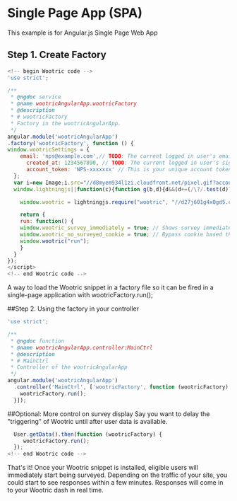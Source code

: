 # Single Page App (SPA)
This example is for Angular.js Single Page Web App
## Step 1. ­Create Factory
```javascript
<!-- begin Wootric code -->
'use strict';

/**
 * @ngdoc service
 * @name wootricAngularApp.wootricFactory
 * @description
 * # wootricFactory
 * Factory in the wootricAngularApp.
 */
angular.module('wootricAngularApp')
.factory('wootricFactory', function () {
window.wootricSettings = {
    email: 'nps@example.com',// TODO: The current logged in user's email address.
      created_at: 1234567890, // TODO: The current logged in user's sign-up date as a 10 digit Unix timestamp.
      account_token: 'NPS-xxxxxxx' // This is your unique account token.
  };
  var i=new Image;i.src="//d8myem934l1zi.cloudfront.net/pixel.gif?account_token="+window.wootricSettings.account_token+"&email="+encodeURIComponent(window.wootricSettings.email)+"&created_at="+window.wootricSettings.created_at+"&url="+encodeURIComponent(window.location)+"&random="+Math.random()
  window.lightningjs||function(c){function g(b,d){d&&(d+=(/\?/.test(d)?"&":"?")+"lv=1");c[b]||function(){var i=window,h=document,j=b,g=h.location.protocol,l="load",k=0;(function(){function b(){a.P(l);a.w=1;c[j]("_load")}c[j]=function(){function m(){m.id=e;return c[j].apply(m,arguments)}var b,e=++k;b=this&&this!=i?this.id||0:0;(a.s=a.s||[]).push([e,b,arguments]);m.then=function(b,c,h){var d=a.fh[e]=a.fh[e]||[],j=a.eh[e]=a.eh[e]||[],f=a.ph[e]=a.ph[e]||[];b&&d.push(b);c&&j.push(c);h&&f.push(h);return m};return m};var a=c[j]._={};a.fh={};a.eh={};a.ph={};a.l=d?d.replace(/^\/\//,(g=="https:"?g:"http:")+"//"):d;a.p={0:+new Date};a.P=function(b){a.p[b]=new Date-a.p[0]};a.w&&b();i.addEventListener?i.addEventListener(l,b,!1):i.attachEvent("on"+l,b);var q=function(){function b(){return["<head></head><",c,' onload="var d=',n,";d.getElementsByTagName('head')[0].",d,"(d.",g,"('script')).",i,"='",a.l,"'\"></",c,">"].join("")}var c="body",e=h[c];if(!e)return setTimeout(q,100);a.P(1);var d="appendChild",g="createElement",i="src",k=h[g]("div"),l=k[d](h[g]("div")),f=h[g]("iframe"),n="document",p;k.style.display="none";e.insertBefore(k,e.firstChild).id=o+"-"+j;f.frameBorder="0";f.id=o+"-frame-"+j;/MSIE[ ]+6/.test(navigator.userAgent)&&(f[i]="javascript:false");f.allowTransparency="true";l[d](f);try{f.contentWindow[n].open()}catch(s){a.domain=h.domain,p="javascript:var d="+n+".open();d.domain='"+h.domain+"';",f[i]=p+"void(0);"}try{var r=f.contentWindow[n];r.write(b());r.close()}catch(t){f[i]=p+'d.write("'+b().replace(/"/g,String.fromCharCode(92)+'"')+'");d.close();'}a.P(2)};a.l&&q()})()}();c[b].lv="1";return c[b]}var o="lightningjs",k=window[o]=g(o);k.require=g;k.modules=c}({});

    window.wootric = lightningjs.require("wootric", "//d27j601g4x0gd5.cloudfront.net/beacon.js");

    return {
    run: function() {
    window.wootric_survey_immediately = true; // Shows survey immediately for testing purposes.  TODO: Comment out for production.
    window.wootric_no_surveyed_cookie = true; // Bypass cookie based throttle for testing purposes.  TODO: Comment out for production.
    window.wootric("run");
    }
  }
});
</script>
<!-- end Wootric code -->
```
A way to load the Wootric snippet in a factory file so it can be fired in a single-page application with wootricFactory.run();  

##Step 2. Using the factory in your controller

```javascript
'use strict';

/**
 * @ngdoc function
 * @name wootricAngularApp.controller:MainCtrl
 * @description
 * # MainCtrl
 * Controller of the wootricAngularApp
 */
angular.module('wootricAngularApp')
  .controller('MainCtrl', ['wootricFactory', function (wootricFactory) {
    wootricFactory.run();
  }]);

```

##Optional: More control on survey display
Say you want to delay the "triggering" of Wootric until after user data is available.

```javascript
  User.getData().then(function (wootricFactory) {
     wootricFactory.run();
  });
<!--­­ end Wootric code ­­-->
```

That's it! Once your Wootric snippet is installed, eligible users will immediately start being surveyed.
Depending on the traffic of your site, you could start to see responses within a few minutes.
Responses will come in to your Wootric dash in real time.
